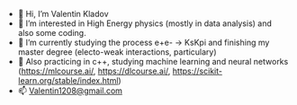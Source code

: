 - 👋 Hi, I’m Valentin Kladov
- 👀 I’m interested in High Energy physics (mostly in data analysis) and also some coding. 
- 🌱 I’m currently studying the process e+e- -> KsKpi and finishing my master degree (electo-weak interactions, particulary) 
- 🌱 Also practicing in c++, studying machine learning and neural networks (https://mlcourse.ai/, https://dlcourse.ai/, https://scikit-learn.org/stable/index.html)
- 📫 Valentin1208@gmail.com

<!---
KladovValentin/KladovValentin is a ✨ special ✨ repository because its `README.md` (this file) appears on your GitHub profile.
You can click the Preview link to take a look at your changes.
--->
